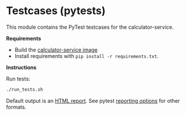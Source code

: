 Testcases (pytests)
===================

This module contains the PyTest testcases for the calculator-service.

**Requirements**

- Build the [calculator-service image](../services/calculator/)
- Install requirements with `pip install -r requirements.txt`.


**Instructions**

Run tests:

~~~bash
./run_tests.sh
~~~

Default output is an [HTML report](report.html). See pytest [reporting options](https://docs.pytest.org/en/7.1.x/how-to/output.html) for other formats.
